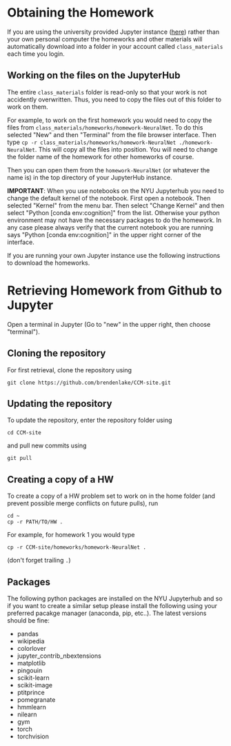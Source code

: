 # Obtaining the Homework

If you are using the university provided Jupyter instance ([here](https://dsga-1016-spring.rcnyu.org)) 
rather than your own personal computer the homeworks and other materials will automatically download into a folder in your account
called `class_materials` each time you login.

## Working on the files on the JupyterHub

The entire `class_materials` folder is read-only so that your work is not accidently overwritten.  Thus, you need to copy the files out of this folder to work on them.

For example, to work on the first homework you would need to copy the files from `class_materials/homeworks/homework-NeuralNet`.  To do this selected "New" and then "Terminal" from the file browser interface.  Then type
`cp -r class_materials/homeworks/homework-NeuralNet ./homework-NeuralNet`.  This will copy all the files into position.  You will need to change the folder name of the homework for other homeworks of course.

Then you can open them from the `homework-NeuralNet` (or whatever the name is) in the top directory of your JupyterHub instance.

**IMPORTANT**: When you use notebooks on the NYU Jupyterhub you need to change the default kernel of the notebook.  First open a notebook.  Then selected "Kernel" from the menu bar.  Then select "Change Kernel" and then select "Python \[conda env:cognition\]" from the list.  Otherwise your python environment may not have the necessary packages to do the homework.  In any case please always verify that the current notebook you are running says "Python \[conda env:cognition\]" in the upper right corner of the interface.

If you are running your own Jupyter instance use the following instructions to download
the homeworks.

# Retrieving Homework from Github to Jupyter

Open a terminal in Jupyter (Go to "new" in the upper right, then choose "terminal").


## Cloning the repository

For first retrieval, clone the repository using

```
git clone https://github.com/brendenlake/CCM-site.git
```

## Updating the repository


To update the repository, enter the repository folder using

```
cd CCM-site
```

and pull new commits using

```
git pull
```

## Creating a copy of a HW

To create a copy of a HW problem set to work on in the home folder (and prevent
possible merge conflicts on future pulls), run

```
cd ~
cp -r PATH/TO/HW .
```

For example, for homework 1 you would type

```
cp -r CCM-site/homeworks/homework-NeuralNet .
```

(don't forget trailing `.`)

## Packages

The following python packages are installed on the NYU Jupyterhub and so if you want to create a similar setup please install the following using your preferred pacakge manager (anaconda, pip, etc..).  The latest versions should be fine:

- pandas 
- wikipedia 
- colorlover 
- jupyter_contrib_nbextensions 
- matplotlib 
- pingouin
- scikit-learn 
- scikit-image
- ptitprince
- pomegranate
- hmmlearn
- nilearn
- gym 
- torch 
- torchvision

